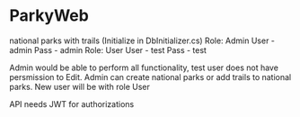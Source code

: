 # ParkyWeb
 national parks with trails
 (Initialize in DbInitializer.cs)
Role: Admin   User - admin    Pass - admin
Role: User    User - test     Pass - test

Admin would be able to perform all functionality, test user does not have persmission to Edit. 
Admin can create national parks or add trails to national parks.
New user will be with role User

API needs JWT for authorizations
